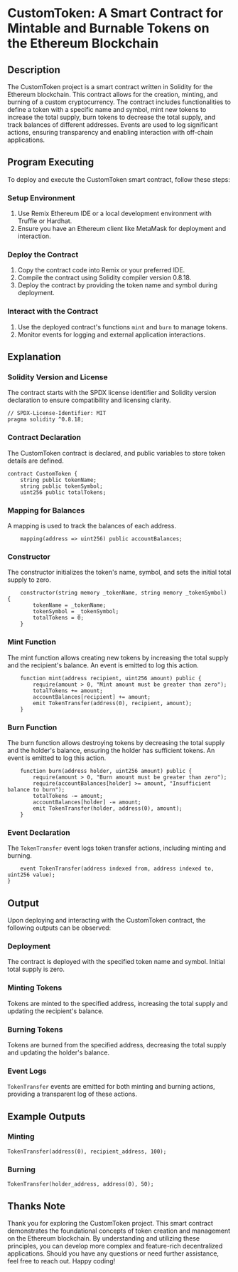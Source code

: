 # CustomToken: A Smart Contract for Mintable and Burnable Tokens on the Ethereum Blockchain

## Description
The CustomToken project is a smart contract written in Solidity for the Ethereum blockchain. This contract allows for the creation, minting, and burning of a custom cryptocurrency. The contract includes functionalities to define a token with a specific name and symbol, mint new tokens to increase the total supply, burn tokens to decrease the total supply, and track balances of different addresses. Events are used to log significant actions, ensuring transparency and enabling interaction with off-chain applications.

## Program Executing
To deploy and execute the CustomToken smart contract, follow these steps:

### Setup Environment
1. Use Remix Ethereum IDE or a local development environment with Truffle or Hardhat.
2. Ensure you have an Ethereum client like MetaMask for deployment and interaction.

### Deploy the Contract
1. Copy the contract code into Remix or your preferred IDE.
2. Compile the contract using Solidity compiler version 0.8.18.
3. Deploy the contract by providing the token name and symbol during deployment.

### Interact with the Contract
1. Use the deployed contract's functions `mint` and `burn` to manage tokens.
2. Monitor events for logging and external application interactions.

## Explanation

### Solidity Version and License
The contract starts with the SPDX license identifier and Solidity version declaration to ensure compatibility and licensing clarity.

```solidity
// SPDX-License-Identifier: MIT
pragma solidity ^0.8.18;
```

### Contract Declaration
The CustomToken contract is declared, and public variables to store token details are defined.

```solidity
contract CustomToken {
    string public tokenName;
    string public tokenSymbol;
    uint256 public totalTokens;
```

### Mapping for Balances
A mapping is used to track the balances of each address.

```solidity
    mapping(address => uint256) public accountBalances;
```

### Constructor
The constructor initializes the token's name, symbol, and sets the initial total supply to zero.

```solidity
    constructor(string memory _tokenName, string memory _tokenSymbol) {
        tokenName = _tokenName;
        tokenSymbol = _tokenSymbol;
        totalTokens = 0;
    }
```

### Mint Function
The mint function allows creating new tokens by increasing the total supply and the recipient's balance. An event is emitted to log this action.

```solidity
    function mint(address recipient, uint256 amount) public {
        require(amount > 0, "Mint amount must be greater than zero");
        totalTokens += amount;
        accountBalances[recipient] += amount;
        emit TokenTransfer(address(0), recipient, amount);
    }
```

### Burn Function
The burn function allows destroying tokens by decreasing the total supply and the holder's balance, ensuring the holder has sufficient tokens. An event is emitted to log this action.

```solidity
    function burn(address holder, uint256 amount) public {
        require(amount > 0, "Burn amount must be greater than zero");
        require(accountBalances[holder] >= amount, "Insufficient balance to burn");
        totalTokens -= amount;
        accountBalances[holder] -= amount;
        emit TokenTransfer(holder, address(0), amount);
    }
```

### Event Declaration
The `TokenTransfer` event logs token transfer actions, including minting and burning.

```solidity
    event TokenTransfer(address indexed from, address indexed to, uint256 value);
}
```

## Output
Upon deploying and interacting with the CustomToken contract, the following outputs can be observed:

### Deployment
The contract is deployed with the specified token name and symbol. Initial total supply is zero.

### Minting Tokens
Tokens are minted to the specified address, increasing the total supply and updating the recipient's balance.

### Burning Tokens
Tokens are burned from the specified address, decreasing the total supply and updating the holder's balance.

### Event Logs
`TokenTransfer` events are emitted for both minting and burning actions, providing a transparent log of these actions.

## Example Outputs

### Minting
```
TokenTransfer(address(0), recipient_address, 100);
```

### Burning
```
TokenTransfer(holder_address, address(0), 50);
```

## Thanks Note
Thank you for exploring the CustomToken project. This smart contract demonstrates the foundational concepts of token creation and management on the Ethereum blockchain. By understanding and utilizing these principles, you can develop more complex and feature-rich decentralized applications. Should you have any questions or need further assistance, feel free to reach out. Happy coding!
